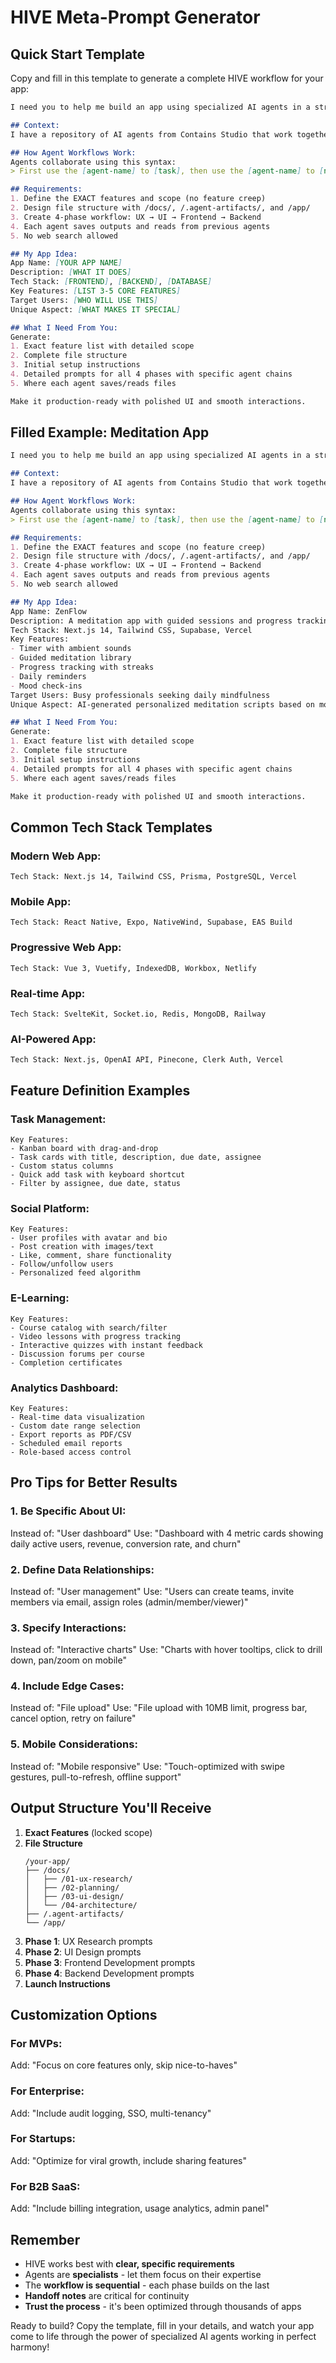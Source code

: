 # HIVE Meta-Prompt Generator

## Quick Start Template

Copy and fill in this template to generate a complete HIVE workflow for your app:

```markdown
I need you to help me build an app using specialized AI agents in a structured workflow.

## Context:
I have a repository of AI agents from Contains Studio that work together through structured phases. The agents include: rapid-prototyper, frontend-developer, backend-architect, ui-designer, ux-researcher, sprint-prioritizer, whimsy-injector, test-writer-fixer, api-tester, performance-benchmarker, devops-automator, and 40+ more specialists.

## How Agent Workflows Work:
Agents collaborate using this syntax:
> First use the [agent-name] to [task], then use the [agent-name] to [next task]

## Requirements:
1. Define the EXACT features and scope (no feature creep)
2. Design file structure with /docs/, /.agent-artifacts/, and /app/
3. Create 4-phase workflow: UX → UI → Frontend → Backend
4. Each agent saves outputs and reads from previous agents
5. No web search allowed

## My App Idea:
App Name: [YOUR APP NAME]
Description: [WHAT IT DOES]
Tech Stack: [FRONTEND], [BACKEND], [DATABASE]
Key Features: [LIST 3-5 CORE FEATURES]
Target Users: [WHO WILL USE THIS]
Unique Aspect: [WHAT MAKES IT SPECIAL]

## What I Need From You:
Generate:
1. Exact feature list with detailed scope
2. Complete file structure
3. Initial setup instructions
4. Detailed prompts for all 4 phases with specific agent chains
5. Where each agent saves/reads files

Make it production-ready with polished UI and smooth interactions.
```

## Filled Example: Meditation App

```markdown
I need you to help me build an app using specialized AI agents in a structured workflow.

## Context:
I have a repository of AI agents from Contains Studio that work together through structured phases. The agents include: rapid-prototyper, frontend-developer, backend-architect, ui-designer, ux-researcher, sprint-prioritizer, whimsy-injector, test-writer-fixer, api-tester, performance-benchmarker, devops-automator, and 40+ more specialists.

## How Agent Workflows Work:
Agents collaborate using this syntax:
> First use the [agent-name] to [task], then use the [agent-name] to [next task]

## Requirements:
1. Define the EXACT features and scope (no feature creep)
2. Design file structure with /docs/, /.agent-artifacts/, and /app/
3. Create 4-phase workflow: UX → UI → Frontend → Backend
4. Each agent saves outputs and reads from previous agents
5. No web search allowed

## My App Idea:
App Name: ZenFlow
Description: A meditation app with guided sessions and progress tracking
Tech Stack: Next.js 14, Tailwind CSS, Supabase, Vercel
Key Features: 
- Timer with ambient sounds
- Guided meditation library
- Progress tracking with streaks
- Daily reminders
- Mood check-ins
Target Users: Busy professionals seeking daily mindfulness
Unique Aspect: AI-generated personalized meditation scripts based on mood

## What I Need From You:
Generate:
1. Exact feature list with detailed scope
2. Complete file structure
3. Initial setup instructions
4. Detailed prompts for all 4 phases with specific agent chains
5. Where each agent saves/reads files

Make it production-ready with polished UI and smooth interactions.
```

## Common Tech Stack Templates

### Modern Web App:
```
Tech Stack: Next.js 14, Tailwind CSS, Prisma, PostgreSQL, Vercel
```

### Mobile App:
```
Tech Stack: React Native, Expo, NativeWind, Supabase, EAS Build
```

### Progressive Web App:
```
Tech Stack: Vue 3, Vuetify, IndexedDB, Workbox, Netlify
```

### Real-time App:
```
Tech Stack: SvelteKit, Socket.io, Redis, MongoDB, Railway
```

### AI-Powered App:
```
Tech Stack: Next.js, OpenAI API, Pinecone, Clerk Auth, Vercel
```

## Feature Definition Examples

### Task Management:
```
Key Features:
- Kanban board with drag-and-drop
- Task cards with title, description, due date, assignee
- Custom status columns
- Quick add task with keyboard shortcut
- Filter by assignee, due date, status
```

### Social Platform:
```
Key Features:
- User profiles with avatar and bio
- Post creation with images/text
- Like, comment, share functionality
- Follow/unfollow users
- Personalized feed algorithm
```

### E-Learning:
```
Key Features:
- Course catalog with search/filter
- Video lessons with progress tracking
- Interactive quizzes with instant feedback
- Discussion forums per course
- Completion certificates
```

### Analytics Dashboard:
```
Key Features:
- Real-time data visualization
- Custom date range selection
- Export reports as PDF/CSV
- Scheduled email reports
- Role-based access control
```

## Pro Tips for Better Results

### 1. Be Specific About UI:
Instead of: "User dashboard"
Use: "Dashboard with 4 metric cards showing daily active users, revenue, conversion rate, and churn"

### 2. Define Data Relationships:
Instead of: "User management"
Use: "Users can create teams, invite members via email, assign roles (admin/member/viewer)"

### 3. Specify Interactions:
Instead of: "Interactive charts"
Use: "Charts with hover tooltips, click to drill down, pan/zoom on mobile"

### 4. Include Edge Cases:
Instead of: "File upload"
Use: "File upload with 10MB limit, progress bar, cancel option, retry on failure"

### 5. Mobile Considerations:
Instead of: "Mobile responsive"
Use: "Touch-optimized with swipe gestures, pull-to-refresh, offline support"

## Output Structure You'll Receive

1. **Exact Features** (locked scope)
2. **File Structure**
   ```
   /your-app/
   ├── /docs/
   │   ├── /01-ux-research/
   │   ├── /02-planning/
   │   ├── /03-ui-design/
   │   └── /04-architecture/
   ├── /.agent-artifacts/
   └── /app/
   ```
3. **Phase 1**: UX Research prompts
4. **Phase 2**: UI Design prompts
5. **Phase 3**: Frontend Development prompts
6. **Phase 4**: Backend Development prompts
7. **Launch Instructions**

## Customization Options

### For MVPs:
Add: "Focus on core features only, skip nice-to-haves"

### For Enterprise:
Add: "Include audit logging, SSO, multi-tenancy"

### For Startups:
Add: "Optimize for viral growth, include sharing features"

### For B2B SaaS:
Add: "Include billing integration, usage analytics, admin panel"

## Remember

- HIVE works best with **clear, specific requirements**
- Agents are **specialists** - let them focus on their expertise
- The **workflow is sequential** - each phase builds on the last
- **Handoff notes** are critical for continuity
- **Trust the process** - it's been optimized through thousands of apps

Ready to build? Copy the template, fill in your details, and watch your app come to life through the power of specialized AI agents working in perfect harmony!
